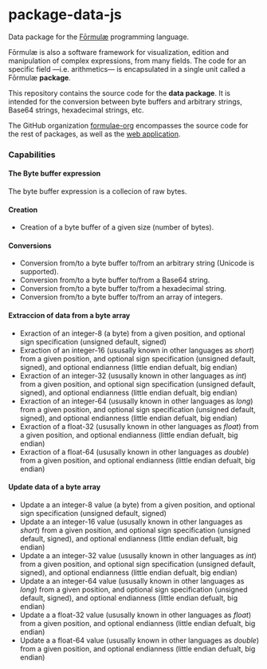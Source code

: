 # package-data-js

Data package for the [Fōrmulæ](https://formulae.org) programming language.

Fōrmulæ is also a software framework for visualization, edition and manipulation of complex expressions, from many fields. The code for an specific field —i.e. arithmetics— is encapsulated in a single unit called a Fōrmulæ **package**.

This repository contains the source code for the **data package**. It is intended for the conversion between byte buffers and arbitrary strings, Base64 strings, hexadecimal strings, etc.

The GitHub organization [formulae-org](https://github.com/formulae-org) encompasses the source code for the rest of packages, as well as the [web application](https://github.com/formulae-org/formulae-js).

<!--
Take a look at this [tutorial](https://formulae.org/?script=tutorials/Complex) to know the capabilities of the Fōrmulæ arithmetic package.
-->

### Capabilities ###

#### The **Byte buffer** expression

The byte buffer expression is a collecion of raw bytes.

#### Creation ####

* Creation of a byte buffer of a given size (number of bytes).

#### Conversions ####

* Conversion from/to a byte buffer to/from an arbitrary string (Unicode is supported).
* Conversion from/to a byte buffer to/from a Base64 string.
* Conversion from/to a byte buffer to/from a hexadecimal string.
* Conversion from/to a byte buffer to/from an array of integers.

#### Extraccion of data from a byte array ####

* Exraction of an integer-8 (a byte) from a given position, and optional sign specification (unsigned default, signed)
* Exraction of an integer-16 (ususally known in other languages as *short*) from a given position, and optional sign specification (unsigned default, signed), and optional endianness (little endian defualt, big endian)
* Exraction of an integer-32 (ususally known in other languages as *int*) from a given position, and optional sign specification (unsigned default, signed), and optional endianness (little endian defualt, big endian)
* Exraction of an integer-64 (ususally known in other languages as *long*) from a given position, and optional sign specification (unsigned default, signed), and optional endianness (little endian defualt, big endian)
* Exraction of a float-32 (ususally known in other languages as *float*) from a given position, and optional endianness (little endian defualt, big endian)
* Exraction of a float-64 (ususally known in other languages as *double*) from a given position, and optional endianness (little endian defualt, big endian)

#### Update data of a byte array ####

* Update a an integer-8 value (a byte) from a given position, and optional sign specification (unsigned default, signed)
* Update a an integer-16 value (ususally known in other languages as *short*) from a given position, and optional sign specification (unsigned default, signed), and optional endianness (little endian defualt, big endian)
* Update a an integer-32 value (ususally known in other languages as *int*) from a given position, and optional sign specification (unsigned default, signed), and optional endianness (little endian defualt, big endian)
* Update a an integer-64 value (ususally known in other languages as *long*) from a given position, and optional sign specification (unsigned default, signed), and optional endianness (little endian defualt, big endian)
* Update a a float-32 value (ususally known in other languages as *float*) from a given position, and optional endianness (little endian defualt, big endian)
* Update a a float-64 value (ususally known in other languages as *double*) from a given position, and optional endianness (little endian defualt, big endian)


